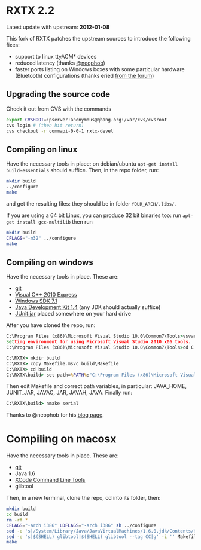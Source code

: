 # RXTX 2.2

Latest update with upstream: **2012-01-08**

This fork of RXTX patches the upstream sources to introduce the following fixes:

- support to linux ttyACM* devices
- reduced latency (thanks [@neophob](https://github.com/neophob))
- faster ports listing on Windows boxes with some particular hardware (Bluetooth) configurations (thanks eried [from the forum](http://arduino.cc/forum/index.php/topic,46977.0.html))

## Upgrading the source code

Check it out from CVS with the commands

```bash
export CVSROOT=:pserver:anonymous@qbang.org:/var/cvs/cvsroot
cvs login # (then hit return)
cvs checkout -r commapi-0-0-1 rxtx-devel
```

## Compiling on linux

Have the necessary tools in place: on debian/ubuntu `apt-get install build-essentials` should suffice. Then, in the repo folder, run:

```bash
mkdir build
../configure
make
```

and get the resulting files: they should be in folder `YOUR_ARCH/.libs/`.

If you are using a 64 bit Linux, you can produce 32 bit binaries too: run `apt-get install gcc-multilib` then run

```bash
mkdir build
CFLAGS="-m32" ../configure
make
```

## Compiling on windows

Have the necessary tools in place. These are:

- [git](http://code.google.com/p/msysgit/)
- [Visual C++ 2010 Express](http://www.microsoft.com/visualstudio/ita/downloads#d-2010-express)
- [Windows SDK 7.1](http://www.microsoft.com/en-us/download/details.aspx?id=8279)
- [Java Development Kit 1.4](http://www.oracle.com/technetwork/java/javasebusiness/downloads/java-archive-downloads-javase14-419411.html) (any JDK should actually suffice)
- [JUnit.jar](http://search.maven.org/#browse|-2021159614) placed somewhere on your hard drive

After you have cloned the repo, run:

```bat
C:\Program Files (x86)\Microsoft Visual Stu­dio 10.0\Common7\Tools>vsvars32.bat
Set­ting envi­ron­ment for using Microsoft Visual Stu­dio 2010 x86 tools.
C:\Program Files (x86)\Microsoft Visual Stu­dio 10.0\Common7\Tools>cd C:\RXTX\

C:\RXTX> mkdir build
C:\RXTX> copy Makefile.msvc build\Makefile
C:\RXTX> cd build
C:\RXTX\build> set path=%PATH%;"C:\Program Files (x86)\Microsoft Visual Stu­dio 10.0\VC\bin"
```

Then edit Makefile and correct path variables, in particular: JAVA_HOME, JUNIT_JAR, JAVAC, JAR, JAVAH, JAVA. Finally run:

```bat
C:\RXTX\build> nmake serial
```

Thanks to @neophob for his [blog page](http://neophob.com/2011/05/serial-library-rxtx-v2-2pre5/).

# Compiling on macosx

Have the necessary tools in place. These are:

 - [git](http://git-scm.com/download/mac)
 - Java 1.6
 - [XCode Command Line Tools](http://stackoverflow.com/questions/9329243/xcode-4-4-command-line-tools)
 - glibtool

Then, in a new terminal, clone the repo, cd into its folder, then:

```bash
mkdir build
cd build
rm -rf *
CFLAGS="-arch i386" LDFLAGS="-arch i386" sh ../configure
sed -e 's|/System/Library/Java/JavaVirtualMachines/1.6.0.jdk/Contents/Home/../../../Headers|/System/Library/Frameworks/JavaVM.framework/Versions/Current/Headers|g' -i '' Makefile
sed -e 's|$(SHELL) glibtool|$(SHELL) glibtool --tag CC|g' -i '' Makefile
make
```